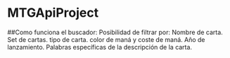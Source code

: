 # MTGApiProject
##Como funciona el buscador:
Posibilidad de filtrar por:
Nombre de carta.
Set de cartas.
tipo de carta.
color de maná y coste de maná.
Año de lanzamiento.
Palabras específicas de la descripción de la carta.



